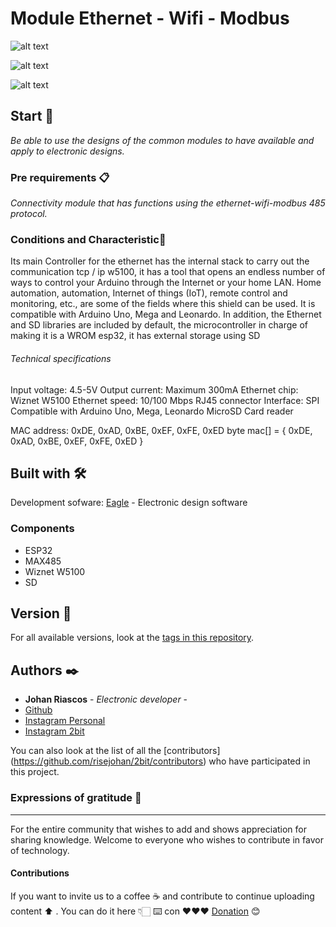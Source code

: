 # Module Ethernet - Wifi - Modbus

![alt text](https://github.com/risejohan/2Bit/blob/main/Modbus_TCP/Images/BOTTOM.png "Board")

![alt text](https://github.com/risejohan/2Bit/blob/main/Modbus_TCP/Images/TOP.png "Front")

![alt text](https://github.com/risejohan/2Bit/blob/main/Modbus_TCP/Images/SCHEMATIC1.png "schematic")

## Start 🚀

_Be able to use the designs of the common modules to have available and apply to electronic designs._


### Pre requirements 📋

_Connectivity module that has functions using the ethernet-wifi-modbus 485 protocol._


### Conditions and Characteristic🔩
Its main Controller for the ethernet has the internal stack to carry out the communication tcp / ip w5100, it has a tool that opens an endless number of ways to control your Arduino through the Internet or your home LAN. Home automation, automation, Internet of things (IoT), remote control and monitoring, etc., are some of the fields where this shield can be used. It is compatible with Arduino Uno, Mega and Leonardo. In addition, the Ethernet and SD libraries are included by default, the microcontroller in charge of making it is a WROM esp32, it has external storage using SD
###### Technical specifications
Input voltage: 4.5-5V
Output current: Maximum 300mA
Ethernet chip: Wiznet W5100
Ethernet speed: 10/100 Mbps
RJ45 connector
Interface: SPI
Compatible with Arduino Uno, Mega, Leonardo
MicroSD Card reader

MAC address: 0xDE, 0xAD, 0xBE, 0xEF, 0xFE, 0xED
byte mac[] = { 0xDE, 0xAD, 0xBE, 0xEF, 0xFE, 0xED }

## Built with 🛠️

Development sofware:
[Eagle](https://www.autodesk.com/products/eagle/overview) - Electronic design software



### Components
- ESP32
- MAX485    
- Wiznet W5100
- SD


## Version 📌

For all available versions, look at the [tags in this repository](https://github.com/risejohan/2Bit/tree/main/module%20RTC/ds3231).

## Authors ✒️
* **Johan Riascos** - *Electronic developer* - 
* [Github](https://github.com/risejohan)
* [Instagram Personal](https://instagram.com/johansegura92?utm_medium=copy_link)
* [Instagram 2bit](https://instagram.com/2bit_electronic?utm_medium=copy_link)


You can also look at the list of all the [contributors] (https://github.com/risejohan/2bit/contributors) who have participated in this project.


###  Expressions of gratitude 🎁
---
For the entire community that wishes to add and shows appreciation for sharing knowledge. Welcome to everyone who wishes to contribute in favor of technology.

#### Contributions
If you want to invite us to a coffee ☕ and contribute to continue uploading  content ⬆ . You can do it here 👇🏻
⌨️ con ❤️❤️❤️ [Donation](https://paypal.me/2bitelectronic "Donation") 😊
